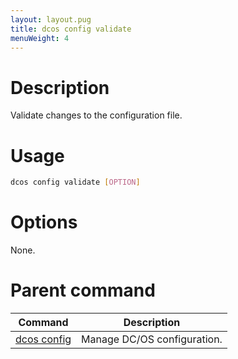 ```yaml
---
layout: layout.pug
title: dcos config validate
menuWeight: 4
---
```


# Description
Validate changes to the configuration file.

# Usage

```bash
dcos config validate [OPTION]
```

# Options

None.

# Parent command

| Command | Description |
|---------|-------------|
| [dcos config](/docs/1.10/cli/command-reference/dcos-config/) |  Manage DC/OS configuration. |

